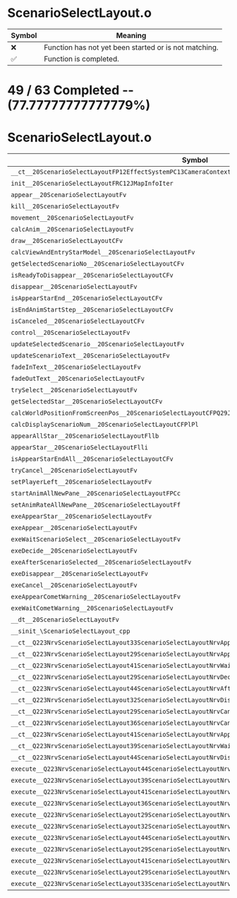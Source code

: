 # ScenarioSelectLayout.o
| Symbol | Meaning 
| ------------- | ------------- 
| :x: | Function has not yet been started or is not matching. 
| :white_check_mark: | Function is completed. 


# 49 / 63 Completed -- (77.77777777777779%)
# ScenarioSelectLayout.o
| Symbol | Decompiled? |
| ------------- | ------------- |
| `__ct__20ScenarioSelectLayoutFP12EffectSystemPC13CameraContext` | :white_check_mark: |
| `init__20ScenarioSelectLayoutFRC12JMapInfoIter` | :white_check_mark: |
| `appear__20ScenarioSelectLayoutFv` | :x: |
| `kill__20ScenarioSelectLayoutFv` | :white_check_mark: |
| `movement__20ScenarioSelectLayoutFv` | :white_check_mark: |
| `calcAnim__20ScenarioSelectLayoutFv` | :white_check_mark: |
| `draw__20ScenarioSelectLayoutCFv` | :white_check_mark: |
| `calcViewAndEntryStarModel__20ScenarioSelectLayoutFv` | :white_check_mark: |
| `getSelectedScenarioNo__20ScenarioSelectLayoutCFv` | :white_check_mark: |
| `isReadyToDisappear__20ScenarioSelectLayoutCFv` | :white_check_mark: |
| `disappear__20ScenarioSelectLayoutFv` | :x: |
| `isAppearStarEnd__20ScenarioSelectLayoutCFv` | :x: |
| `isEndAnimStartStep__20ScenarioSelectLayoutCFv` | :x: |
| `isCanceled__20ScenarioSelectLayoutCFv` | :x: |
| `control__20ScenarioSelectLayoutFv` | :x: |
| `updateSelectedScenario__20ScenarioSelectLayoutFv` | :x: |
| `updateScenarioText__20ScenarioSelectLayoutFv` | :x: |
| `fadeInText__20ScenarioSelectLayoutFv` | :x: |
| `fadeOutText__20ScenarioSelectLayoutFv` | :x: |
| `trySelect__20ScenarioSelectLayoutFv` | :x: |
| `getSelectedStar__20ScenarioSelectLayoutCFv` | :white_check_mark: |
| `calcWorldPositionFromScreenPos__20ScenarioSelectLayoutCFPQ29JGeometry8TVec3<f>RCQ29JGeometry8TVec2<f>f` | :x: |
| `calcDisplayScenarioNum__20ScenarioSelectLayoutCFPlPl` | :x: |
| `appearAllStar__20ScenarioSelectLayoutFllb` | :x: |
| `appearStar__20ScenarioSelectLayoutFlli` | :white_check_mark: |
| `isAppearStarEndAll__20ScenarioSelectLayoutCFv` | :white_check_mark: |
| `tryCancel__20ScenarioSelectLayoutFv` | :white_check_mark: |
| `setPlayerLeft__20ScenarioSelectLayoutFv` | :white_check_mark: |
| `startAnimAllNewPane__20ScenarioSelectLayoutFPCc` | :white_check_mark: |
| `setAnimRateAllNewPane__20ScenarioSelectLayoutFf` | :white_check_mark: |
| `exeAppearStar__20ScenarioSelectLayoutFv` | :white_check_mark: |
| `exeAppear__20ScenarioSelectLayoutFv` | :white_check_mark: |
| `exeWaitScenarioSelect__20ScenarioSelectLayoutFv` | :white_check_mark: |
| `exeDecide__20ScenarioSelectLayoutFv` | :white_check_mark: |
| `exeAfterScenarioSelected__20ScenarioSelectLayoutFv` | :white_check_mark: |
| `exeDisappear__20ScenarioSelectLayoutFv` | :white_check_mark: |
| `exeCancel__20ScenarioSelectLayoutFv` | :white_check_mark: |
| `exeAppearCometWarning__20ScenarioSelectLayoutFv` | :white_check_mark: |
| `exeWaitCometWarning__20ScenarioSelectLayoutFv` | :white_check_mark: |
| `__dt__20ScenarioSelectLayoutFv` | :white_check_mark: |
| `__sinit_\ScenarioSelectLayout_cpp` | :white_check_mark: |
| `__ct__Q223NrvScenarioSelectLayout33ScenarioSelectLayoutNrvAppearStarFv` | :white_check_mark: |
| `__ct__Q223NrvScenarioSelectLayout29ScenarioSelectLayoutNrvAppearFv` | :white_check_mark: |
| `__ct__Q223NrvScenarioSelectLayout41ScenarioSelectLayoutNrvWaitScenarioSelectFv` | :white_check_mark: |
| `__ct__Q223NrvScenarioSelectLayout29ScenarioSelectLayoutNrvDecideFv` | :white_check_mark: |
| `__ct__Q223NrvScenarioSelectLayout44ScenarioSelectLayoutNrvAfterScenarioSelectedFv` | :white_check_mark: |
| `__ct__Q223NrvScenarioSelectLayout32ScenarioSelectLayoutNrvDisappearFv` | :white_check_mark: |
| `__ct__Q223NrvScenarioSelectLayout29ScenarioSelectLayoutNrvCancelFv` | :white_check_mark: |
| `__ct__Q223NrvScenarioSelectLayout36ScenarioSelectLayoutNrvCancelFadeOutFv` | :white_check_mark: |
| `__ct__Q223NrvScenarioSelectLayout41ScenarioSelectLayoutNrvAppearCometWarningFv` | :white_check_mark: |
| `__ct__Q223NrvScenarioSelectLayout39ScenarioSelectLayoutNrvWaitCometWarningFv` | :white_check_mark: |
| `__ct__Q223NrvScenarioSelectLayout44ScenarioSelectLayoutNrvDisappearCometWarningFv` | :white_check_mark: |
| `execute__Q223NrvScenarioSelectLayout44ScenarioSelectLayoutNrvDisappearCometWarningCFP5Spine` | :white_check_mark: |
| `execute__Q223NrvScenarioSelectLayout39ScenarioSelectLayoutNrvWaitCometWarningCFP5Spine` | :white_check_mark: |
| `execute__Q223NrvScenarioSelectLayout41ScenarioSelectLayoutNrvAppearCometWarningCFP5Spine` | :white_check_mark: |
| `execute__Q223NrvScenarioSelectLayout36ScenarioSelectLayoutNrvCancelFadeOutCFP5Spine` | :white_check_mark: |
| `execute__Q223NrvScenarioSelectLayout29ScenarioSelectLayoutNrvCancelCFP5Spine` | :white_check_mark: |
| `execute__Q223NrvScenarioSelectLayout32ScenarioSelectLayoutNrvDisappearCFP5Spine` | :white_check_mark: |
| `execute__Q223NrvScenarioSelectLayout44ScenarioSelectLayoutNrvAfterScenarioSelectedCFP5Spine` | :white_check_mark: |
| `execute__Q223NrvScenarioSelectLayout29ScenarioSelectLayoutNrvDecideCFP5Spine` | :white_check_mark: |
| `execute__Q223NrvScenarioSelectLayout41ScenarioSelectLayoutNrvWaitScenarioSelectCFP5Spine` | :white_check_mark: |
| `execute__Q223NrvScenarioSelectLayout29ScenarioSelectLayoutNrvAppearCFP5Spine` | :white_check_mark: |
| `execute__Q223NrvScenarioSelectLayout33ScenarioSelectLayoutNrvAppearStarCFP5Spine` | :white_check_mark: |
